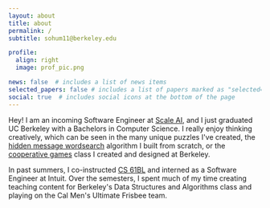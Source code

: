 ```yaml
---
layout: about
title: about
permalink: /
subtitle: sohum11@berkeley.edu

profile:
  align: right
  image: prof_pic.png

news: false  # includes a list of news items
selected_papers: false # includes a list of papers marked as "selected={true}"
social: true  # includes social icons at the bottom of the page
---
```


Hey! I am an incoming Software Engineer at [Scale AI](https://scale.com), and I just graduated UC Berkeley with a Bachelors in Computer Science. I really enjoy thinking creatively, which can be seen in the many unique puzzles I've created, the [hidden message wordsearch](sohumwordsearch.herokuapp.com) algorithm I built from scratch, or the [cooperative games](coopgames.github.io) class I created and designed at Berkeley.

In past summers, I co-instructed [CS 61BL](https://cs61bl.org/su21/staff) and interned as a Software Engineer at Intuit. Over the semesters, I spent much of my time creating teaching content for Berkeley's Data Structures and Algorithms class and playing on the Cal Men's Ultimate Frisbee team.
